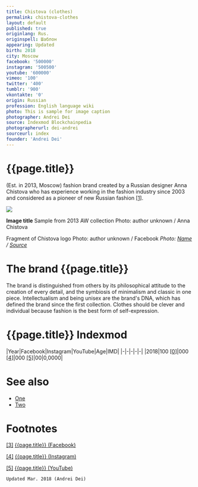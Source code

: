 ```yaml
---
title: Chistova (clothes)
permalink: chistova-clothes
layout: default
published: true
originlang: Rus.
originspell: Шаблон
appearing: Updated
birth: 2018
city: Moscow
facebook: '500000'
instagram: '500500'
youtube: '600000'
vimeo: '100'
twitter: '400'
tumblr: '900'
vkontakte: '0'
origin: Russian
profession: English language wiki
photo: This is sample for image caption
photographer: Andrei Dei
source: Indexmod Blockchainpedia
photographerurl: dei-andrei
sourceurl: index
founder: 'Andrei Dei'
---
```


# {{page.title}}

(Est. in 2013, Moscow) fashion brand created by a Russian designer Anna Chistova who has experience working in the fashion industry since 2003 and considered as a pioneer of new Russian fashion <span id="a1">[\[1\]](#f1)</span>.

![](/encyclopedia/images/image-name.jpg)

**Image title**
Sample from 2013 AW collection
Photo: author unknown / Anna Chistova

Fragment of Chistova logo
Photo: author unknown / Facebook
*Photo: [Name](index) / [Source](index)*

# The brand {{page.title}}

The brand is distinguished from others by its philosophical attitude to the creation of every detail, and the symbiosis of minimalism and classic in one piece. Intellectualism and being unisex are the brand's DNA, which has defined the brand since the first collection. Clothes should be clever and individual because fashion is the best form of self-expression.

# {{page.title}} Indexmod

|Year|Facebook|Instagram|YouTube|Age|IMD|
|-|-|-|-|-|
|2018|100 <span id="a3">[\[0\]](#f3)</span>|000 <span id="a4">[\[4\]](#f4)</span>|000 <span id="a5">[\[5\]](#f5)</span>|00|0,0000|

# See also

+ [One](index)
+ [Two](index)

# Footnotes

[[3]](#a3) <span id="f3"></span> [{{page.title}} (Facebook)](index)

[[4]](#a4) <span id="f4"></span> [{{page.title}} (Instagram)](index)

[[5]](#a5) <span id="f5"></span> [{{page.title}} (YouTube)](index)

`Updated Mar. 2018 (Andrei Dei)`
